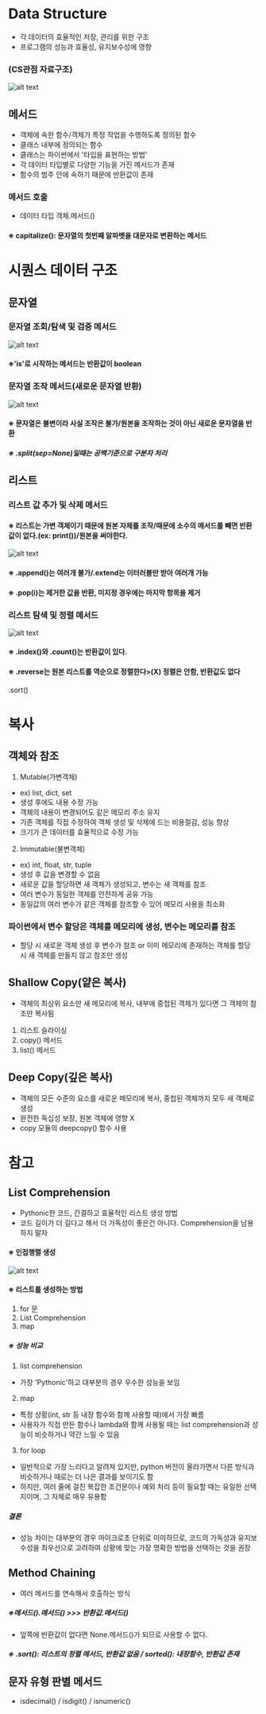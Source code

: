 # Data Structure
- 각 데이터의 효율적인 저장, 관리를 위한 구조
- 프로그램의 성능과 효율성, 유지보수성에 영향
### (CS관점 자료구조)
![alt text](image/image-10.png)
## 메서드
- 객체에 속한 함수/객체가 특정 작업을 수행하도록 정의된 함수
- 클래스 내부에 정의되는 함수
- 클래스는 파이썬에서 '타입을 표현하는 방법'
- 각 데이터 타입별로 다양한 기능을 가진 메서드가 존재
- 함수의 범주 안에 속하기 때문에 반환값이 존재
### 메서드 호출
- 데이터 타입 객체.메서드()
#### ※ capitalize(): 문자열의 첫번째 알파벳을 대문자로 변환하는 메서드
# 시퀀스 데이터 구조
## 문자열
### 문자열 조회/탐색 및 검증 메서드
![alt text](image/image-11.png)
#### ※'is'로 시작하는 메서드는 반환값이 boolean
### 문자열 조작 메서드(새로운 문자열 반환)
![alt text](image/image-12.png)
#### ※ 문자열은 불변이라 사실 조작은 불가/원본을 조작하는 것이 아닌 새로운 문자열을 반환
##### ※ .split(sep=None)일때는 공백기준으로 구분자 처리
## 리스트
### 리스트 값 추가 및 삭제 메서드
#### ※ 리스트는 가변 객체이기 때문에 원본 자체를 조작/때문에 소수의 메서드를 빼면 반환값이 없다.(ex: print())/원본을 써야한다.
![alt text](image/image-13.png)
#### ※ .append()는 여러개 불가/.extend는 이터러블만 받아 여러개 가능
#### ※ .pop(i)는 제거한 값을 반환, 미지정 경우에는 마지막 항목을 제거
### 리스트 탐색 및 정렬 메서드
![alt text](image/image-14.png)
#### ※ .index()와 .count()는 반환값이 있다.
#### ※ .reverse는 원본 리스트를 역순으로 정렬한다>(X) 정렬은 안함, 반환값도 없다
.sort()
# 복사
## 객체와 참조
1. Mutable(가변객체)
- ex) list, dict, set
- 생성 후에도 내용 수정 가능
- 객체의 내용이 변경되어도 같은 메모리 주소 유지
- 기존 객체를 직접 수정하여 객체 생성 및 삭제에 드는 비용절감, 성능 향상
- 크기가 큰 데이터를 효율적으로 수정 가능
2. Immutable(불변객체)
- ex) int, float, str, tuple
- 생성 후 값을 변경할 수 없음
- 새로운 값을 할당하면 새 객체가 생성되고, 변수는 새 객체를 참조
- 여러 변수가 동일한 객체를 안전하게 공유 가능
- 동일값의 여러 변수가 같은 객체를 참조할 수 있어 메모리 사용을 최소화
### 파이썬에서 변수 할당은 객체를 메모리에 생성, 변수는 메모리를 참조
- 할당 시 새로운 객체 생성 후 변수가 참조 or 이미 메모리에 존재하는 객체를 할당 시 새 객체를 만들지 않고 참조만 생성
## Shallow Copy(얕은 복사)
- 객체의 최상위 요소만 새 메모리에 복사, 내부에 중첩된 객체가 있다면 그 객체의 참조만 복사됨
1. 리스트 슬라이싱
2. copy() 메서드
3. list() 메서드
## Deep Copy(깊은 복사)
- 객체의 모든 수준의 요소를 새로운 메모리에 복사, 중첩된 객체까지 모두 새 객체로 생성
- 완전한 독십성 보장, 원본 객체에 영향 X
- copy 모듈의 deepcopy() 함수 사용
# 참고
## List Comprehension
- Pythonic한 코드, 간결하고 효율적인 리스트 생성 방법
- 코드 길이가 더 길다고 해서 더 가독성이 좋은건 아니다. Comprehension을 남용하지 말자
#### ※ 인접행렬 생성
![alt text](image/image-15.png)
#### ※ 리스트를 생성하는 방법
1. for 문
2. List Comprehension
3. map
##### ※ 성능 비교
1. list comprehension
- 가장 'Pythonic'하고 대부분의 경우 우수한 성능을 보임
2. map
- 특정 상황(int, str 등 내장 함수와 함께 사용할 때)에서 가장 빠름
- 사용자가 직접 만든 함수나 lambda와 함께 사용될 때는 list comprehension과 성능이 비슷하거나 약간 느릴 수 있음
3. for loop
- 일반적으로 가장 느리다고 알려져 있지만, python 버전이 올라가면서 다른 방식과 비슷하거나 때로는 더 나은 결과를 보이기도 함
- 하지만, 여러 줄에 걸친 복잡한 조건문이나 예외 처리 등이 필요할 때는 유일한 선택지이며, 그 자체로 매우 유용함
##### 결론
- 성능 차이는 대부분의 경우 마이크로초 단위로 미미하므로, 코드의 가독성과 유지보수성을 최우선으로 고려하여 상황에 맞는 가장 명확한 방법을 선택하는 것을 권장
## Method Chaining
- 여러 메서드를 연속해서 호출하는 방식
##### ※메서드().메서드() >>> 반환값.메서드()
- 앞쪽에 반환값이 없다면 None.메서드()가 되므로 사용할 수 없다.
##### ※ .sort(): 리스트의 정렬 메서드, 반환값 없음 / sorted(): 내장함수, 반환값 존재
## 문자 유형 판별 메서드
- isdecimal() / isdigit() / isnumeric()